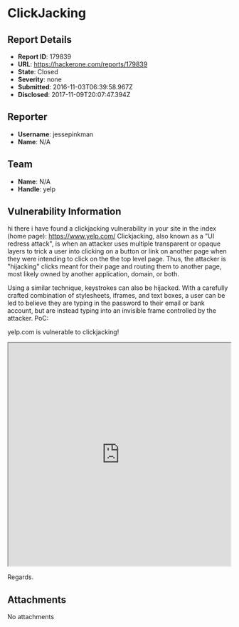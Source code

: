 # ClickJacking 

## Report Details
- **Report ID**: 179839
- **URL**: https://hackerone.com/reports/179839
- **State**: Closed
- **Severity**: none
- **Submitted**: 2016-11-03T06:39:58.967Z
- **Disclosed**: 2017-11-09T20:07:47.394Z

## Reporter
- **Username**: jessepinkman
- **Name**: N/A

## Team
- **Name**: N/A
- **Handle**: yelp

## Vulnerability Information
hi there i have found a clickjacking vulnerability in your site
in the index (home page): https://www.yelp.com/
Clickjacking, also known as a "UI redress attack", is when an attacker uses multiple transparent or opaque layers to trick a user into clicking on a button or link on another page when they were intending to click on the the top level page. Thus, the attacker is "hijacking" clicks meant for their page and routing them to another page, most likely owned by another application, domain, or both.

Using a similar technique, keystrokes can also be hijacked. With a carefully crafted combination of stylesheets, iframes, and text boxes, a user can be led to believe they are typing in the password to their email or bank account, but are instead typing into an invisible frame controlled by the attacker. 
PoC:
<html>
   <head>
     <title>test yelp</title>
   </head>
   <body>
     <p> yelp.com is vulnerable to clickjacking!</p>
     <iframe src="https://www.yelp.com" width="500" height="500"></iframe>
   </body>
</html>

Regards.


## Attachments
No attachments
